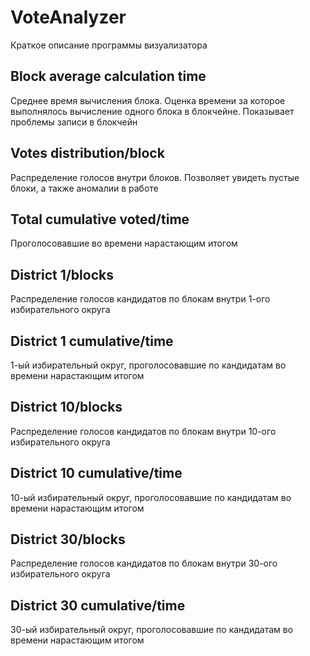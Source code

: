 # VoteAnalyzer

Краткое описание программы визуализатора

## Block average calculation time

Среднее время вычисления блока. Оценка времени за которое выполнялось вычисление одного блока в блокчейне. Показывает проблемы записи в блокчейн

## Votes distribution/block

Распределение голосов внутри блоков. Позволяет увидеть пустые блоки, а также аномалии в работе

## Total cumulative voted/time

Проголосовавшие во времени нарастающим итогом

## District 1/blocks

Распределение голосов кандидатов по блокам внутри 1-ого избирательного округа

## District 1 cumulative/time

1-ый избирательный округ, проголосовавшие по кандидатам во времени нарастающим итогом

## District 10/blocks

Распределение голосов кандидатов по блокам внутри 10-ого избирательного округа

## District 10 cumulative/time

10-ый избирательный округ, проголосовавшие по кандидатам во времени нарастающим итогом

## District 30/blocks

Распределение голосов кандидатов по блокам внутри 30-ого избирательного округа

## District 30 cumulative/time

30-ый избирательный округ, проголосовавшие по кандидатам во времени нарастающим итогом
